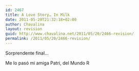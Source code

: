 ```yaml
---
id: 2467
title: A Love Story… In Milk
date: 2011-05-20T21:32:18+02:00
author: Chavalina
layout: revision
guid: http://www.chavalina.net/2011/05/20/2466-revision/
permalink: /2011/05/20/2466-revision/
---
```

Sorprendente final&#8230;

Me lo pasó mi amiga Patri, del Mundo R